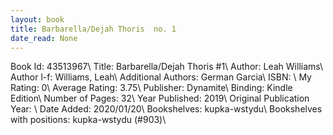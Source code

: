```yaml
---
layout: book
title: Barbarella/Dejah Thoris  no. 1
date_read: None
---
```


Book Id: 43513967\ 
Title: Barbarella/Dejah Thoris #1\ 
Author: Leah Williams\ 
Author l-f: Williams, Leah\ 
Additional Authors: German Garcia\ 
ISBN: \ 
My Rating: 0\ 
Average Rating: 3.75\ 
Publisher: Dynamite\ 
Binding: Kindle Edition\ 
Number of Pages: 32\ 
Year Published: 2019\ 
Original Publication Year: \ 
Date Added: 2020/01/20\ 
Bookshelves: kupka-wstydu\ 
Bookshelves with positions: kupka-wstydu (#903)\ 


